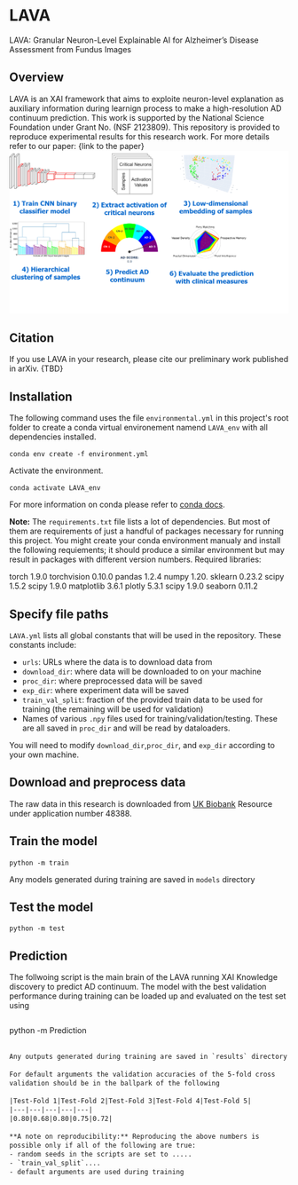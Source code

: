 # LAVA
LAVA: Granular Neuron-Level Explainable AI for Alzheimer’s Disease Assessment from Fundus Images

## Overview
LAVA is an XAI framework that aims to exploite neuron-level explanation as auxiliary information during learnign process to make a high-resolution AD continuum prediction. This work is supported by the National Science Foundation under Grant No. (NSF 2123809). This repository is provided to reproduce experimental results for this research work. For more details refer to our paper: {link to the paper}
![alt text](Images/github.drawio.png)
## Citation
If you use LAVA in your research, please cite our preliminary work published in arXiv.
{TBD}

## Installation
The following command uses the file `environmental.yml` in this project's root folder to create a conda virtual environement namend `LAVA_env` with all dependencies installed.
```
conda env create -f environment.yml
```
Activate the environment.
```
conda activate LAVA_env
```

For more information on conda please refer to [conda docs](https://docs.conda.io/projects/conda/en/latest/user-guide/getting-started.html).

**Note:** The `requirements.txt` file lists a lot of dependencies. But most of them are requirements of just a handful of packages necessary for running this project. You might create your conda environment manualy and install the following requiements; it should produce a similar environment but may result in packages with different version numbers.
Required libraries:

torch 1.9.0
torchvision 0.10.0
pandas 1.2.4
numpy 1.20.
sklearn 0.23.2
scipy 1.5.2
scipy 1.9.0
matplotlib 3.6.1
plotly 5.3.1
scipy 1.9.0
seaborn 0.11.2



## Specify file paths
`LAVA.yml` lists all global constants that will be used in the repository. These constants include:
- `urls`: URLs where the data is to download data from
- `download_dir`: where data will be downloaded to on your machine
- `proc_dir`: where preprocessed data will be saved
- `exp_dir`: where experiment data will be saved
- `train_val_split`: fraction of the provided train data to be used for training (the remaining will be used for validation)
- Names of various `.npy` files used for training/validation/testing. These are all saved in `proc_dir` and will be read by dataloaders.

You will need to modify `download_dir`,`proc_dir`, and `exp_dir` according to your own machine.

## Download and preprocess data
The raw data in this research is downloaded from [UK Biobank](https://www.ukbiobank.ac.uk/) Resource under application number 48388.

## Train the model 
```
python -m train
```
Any models generated during training are saved in `models` directory
## Test the model
```
python -m test
```
## Prediction
The follwoing script is the main brain of the LAVA running XAI Knowledge discovery to predict AD continuum.
The model with the best validation performance during training can be loaded up and evaluated on the test set using
```
```
python -m Prediction
```

Any outputs generated during training are saved in `results` directory

For default arguments the validation accuracies of the 5-fold cross validation should be in the ballpark of the following

|Test-Fold 1|Test-Fold 2|Test-Fold 3|Test-Fold 4|Test-Fold 5|
|---|---|---|---|---|
|0.80|0.68|0.80|0.75|0.72|

**A note on reproducibility:** Reproducing the above numbers is possible only if all of the following are true:
- random seeds in the scripts are set to .....
- `train_val_split`....
- default arguments are used during training
